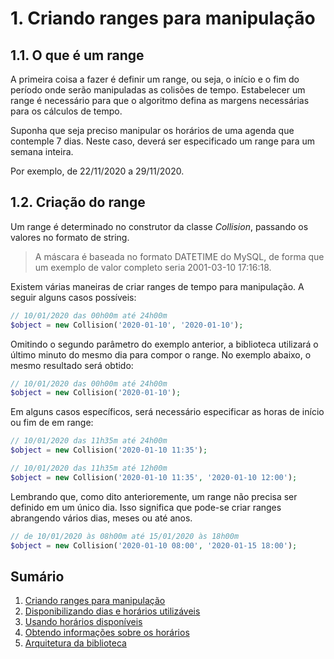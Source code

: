 # 1. Criando ranges para manipulação

## 1.1. O que é um range

A primeira coisa a fazer é definir um range, ou seja, o início e o fim do período onde serão manipuladas as colisões de tempo. Estabelecer um range é necessário para que o algoritmo defina as margens necessárias para os cálculos de tempo. 

Suponha que seja preciso manipular os horários de uma agenda que contemple 7 dias. Neste caso, deverá ser especificado um range para um semana inteira. 

Por exemplo, de 22/11/2020 a 29/11/2020.

## 1.2. Criação do range

Um range é determinado no construtor da classe *Collision*, passando os valores no formato de string.

> A máscara é baseada no formato DATETIME do MySQL, de forma que um exemplo de valor completo seria 2001-03-10 17:16:18.

Existem várias maneiras de criar ranges de tempo para manipulação. A seguir alguns casos possíveis:

```php
// 10/01/2020 das 00h00m até 24h00m
$object = new Collision('2020-01-10', '2020-01-10');
```

Omitindo o segundo parâmetro do exemplo anterior, a biblioteca utilizará o último minuto do mesmo dia para compor o range. No exemplo abaixo, o mesmo resultado será obtido:

```php
// 10/01/2020 das 00h00m até 24h00m
$object = new Collision('2020-01-10');
```

Em alguns casos específicos, será necessário especificar as horas de início ou fim de em range:

```php
// 10/01/2020 das 11h35m até 24h00m
$object = new Collision('2020-01-10 11:35');
```

```php
// 10/01/2020 das 11h35m até 12h00m
$object = new Collision('2020-01-10 11:35', '2020-01-10 12:00');
```

Lembrando que, como dito anterioremente, um range não precisa ser definido em um único dia. Isso significa que pode-se criar ranges abrangendo vários dias, meses ou até anos.

```php
// de 10/01/2020 às 08h00m até 15/01/2020 às 18h00m
$object = new Collision('2020-01-10 08:00', '2020-01-15 18:00');
```

## Sumário

1.   [Criando ranges para manipulação](ranges.md)
2.   [Disponibilizando dias e horários utilizáveis](allowance.md)
3.   [Usando horários disponíveis](fitting.md)
4.   [Obtendo informações sobre os horários](informations.md)
5.   [Arquitetura da biblioteca](architecture.md)
